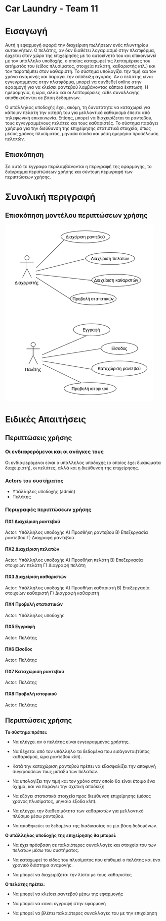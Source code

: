 # Car Laundry - Team 11

# Εισαγωγή

Αυτή η εφαρμογή αφορά την διαχείριση πωλήσεων ενός πλυντηρίου αυτοκινήτων. Ο πελάτης, αν δεν διαθέτει λογαριασμό στην πλατφόρμα, έρχεται στον χώρο της επιχείρησης με το αυτοκίνητό του και επικοινωνεί με τον υπάλληλο υποδοχής, ο οποίος καταχωρεί τις λεπτομέρειες του αιτήματός του (είδος πλυσίματος, στοιχεία πελάτη, καθαριστής κτλ.) και τον παραπέμπει στον καθαριστή. Το σύστημα υπολογίζει την τιμή και τον χρόνο αναμονής και παράγει την απόδειξη αγοράς. Αν ο πελάτης είναι εγγεγραμμένος στην πλατφόρμα, μπορεί να συνδεθεί online στην εφαρμογή για να κλείσει ραντεβού λαμβάνοντας κάποια έκπτωση. Η ημερομηνία, η ώρα, αλλά και οι λεπτομέρειες κάθε συναλλαγής αποθηκεύονται σε βάση δεδομένων. 

Ο υπάλληλος υποδοχής έχει, ακόμη, τη δυνατότητα να καταχωρεί για κάποιον πελάτη την αίτησή του για μελλοντικό καθαρισμό  έπειτα από τηλεφωνική επικοινωνία. Επίσης, μπορεί να διαχειρίζεται τα ραντεβού, τους εγγεγραμμένους πελάτες και τους καθαριστές. Το σύστημα παράγει χρήσιμα για την διεύθυνση της επιχείρησης στατιστικά στοιχεία, όπως μέσος χρόνος πλυσίματος, μηνιαία έσοδα και μέση ημερήσια προσέλευση πελατών.


## Επισκόπηση

Σε αυτό το έγγραφο περιλαμβάνονται η περιγραφή της εφαρμογής, το διάγραμμα περιπτώσεων χρήσης και σύντομη περιγραφή των περιπτώσεων χρήσης.

# Συνολική περιγραφή

## Επισκόπηση μοντέλου περιπτώσεων χρήσης

![Διάγραμμα περιπτώσεων χρήσης](requirements/use-case-diagram.png)

# Ειδικές Απαιτήσεις 

## Περιπτώσεις χρήσης

### Οι ενδιαφερόμενοι και οι ανάγκες τους

Οι ενδιαφερόμενοι είναι ο υπάλληλος υποδοχής (ο οποίος έχει δικαιώματα διαχειριστή), οι πελάτες, αλλά και η διεύθυνση της επιχείρησης.

### Actors του συστήματος

* Υπάλληλος υποδοχής (admin)
* Πελάτης

### Περιγραφές περιπτώσεων χρήσης

#### ΠΧ1 Διαχείριση ραντεβού
Actor: Υπάλληλος υποδοχής
Α) Προσθήκη ραντεβού
Β) Επεξεργασία ραντεβού
Γ) Διαγραφή ραντεβού

#### ΠΧ2 Διαχείριση πελατών
Actor: Υπάλληλος υποδοχής
Α) Προσθήκη πελάτη
Β) Επεξεργασία στοιχείων πελάτη
Γ) Διαγραφή πελάτη

#### ΠΧ3 Διαχείριση καθαριστών
Actor: Υπάλληλος υποδοχής
Α) Προσθήκη καθαριστή
Β) Επεξεργασία στοιχείων καθαριστή
Γ) Διαγραφή καθαριστή

#### ΠΧ4 Προβολή στατιστικών
Actor: Υπάλληλος υποδοχής

#### ΠΧ5 Εγγραφή
Actor: Πελάτης

#### ΠΧ6 Είσοδος
Actor: Πελάτης

#### ΠΧ7 Καταχώριση ραντεβού
Actor: Πελάτης

#### ΠΧ8 Προβολή ιστορικού
Actor: Πελάτης

## Περιπτώσεις χρήσης

 **Το σύστημα πρέπει:**
		 
 - Να ελέγχει αν ο πελάτης είναι εγγεγραμμένος χρήστης.
   
 - Να δέχεται από τον υπάλληλο τα δεδομένα που εισάγονται(τύπος καθαρισμού, ώρα ραντεβού κλπ).
   	  
 - Κατά την καταχώριση ραντεβού πρέπει να εξασφαλίζει την αποφυγή
   	   συγκρούσεων τους μεταξύ των πελατών.
 - Να υπολογίζει την τιμή και τον χρόνο στον οποίο θα είναι έτοιμο ένα
   	   όχημα, και να παράγει την σχετική απόδειξη.

 - Να εξάγει στατιστικά στοιχεία προς διεύθυνση επιχείρησης (μέσος χρόνος πλυσίματος, μηνιαία έξοδα κλπ).
	   
 - Να ελέγχει την διαθεσιμότητα των καθαριστών για μελλοντικό πλύσιμο μέσω ραντεβού.
 
 - Να αποθηκεύει τα δεδομένα της διαδικασίας σε μία βάση δεδομένων.


**O υπάλληλος υποδοχής της επιχείρησης θα μπορεί:**
		 
	 
 - Να έχει πρόσβαση σε παλαιότερες συναλλαγές και στοιχεία του των πελατών μέσω του συστήματος.
 
 - Να καταχωρεί το είδος του πλυσίματος που επιθυμεί ο πελάτης και ένα χρονικό διάστημα αναμονής.
 -  Να μπορεί να διαχειρίζεται την λίστα με τους καθαριστες
 
**Ο πελάτης πρέπει:**
  
 - Να μπορεί να κλείσει ραντεβού μέσω της εφαρμογής
 
 - Να μπορεί να κάνει εγγραφή στην εφαρμογή
 
 - Να μπορεί να βλέπει παλαιότερες συναλλαγές του με την επιχείρηση